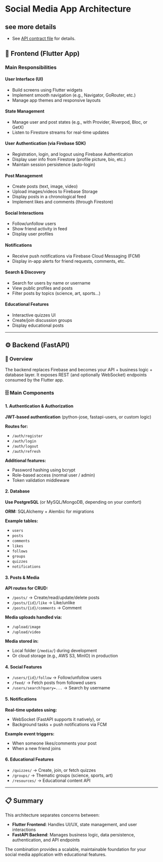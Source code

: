 # Social Media App Architecture

## see more details
- See [API contract file](./API_CONTRACT.md) for details.

## 🎨 Frontend (Flutter App)

### Main Responsibilities

#### User Interface (UI)
- Build screens using Flutter widgets
- Implement smooth navigation (e.g., Navigator, GoRouter, etc.)
- Manage app themes and responsive layouts

#### State Management
- Manage user and post states (e.g., with Provider, Riverpod, Bloc, or GetX)
- Listen to Firestore streams for real-time updates

#### User Authentication (via Firebase SDK)
- Registration, login, and logout using Firebase Authentication
- Display user info from Firestore (profile picture, bio, etc.)
- Maintain session persistence (auto-login)

#### Post Management
- Create posts (text, image, video)
- Upload images/videos to Firebase Storage
- Display posts in a chronological feed
- Implement likes and comments (through Firestore)

#### Social Interactions
- Follow/unfollow users
- Show friend activity in feed
- Display user profiles

#### Notifications
- Receive push notifications via Firebase Cloud Messaging (FCM)
- Display in-app alerts for friend requests, comments, etc.

#### Search & Discovery
- Search for users by name or username
- View public profiles and posts
- Filter posts by topics (science, art, sports…)

#### Educational Features
- Interactive quizzes UI
- Create/join discussion groups
- Display educational posts

---

## ⚙️ Backend (FastAPI)

### 🧠 Overview

The backend replaces Firebase and becomes your API + business logic + database layer. It exposes REST (and optionally WebSocket) endpoints consumed by the Flutter app.

### 🗄️ Main Components

#### 1. Authentication & Authorization

**JWT-based authentication** (python-jose, fastapi-users, or custom logic)

**Routes for:**
- `/auth/register`
- `/auth/login`
- `/auth/logout`
- `/auth/refresh`

**Additional features:**
- Password hashing using bcrypt
- Role-based access (normal user / admin)
- Token validation middleware

#### 2. Database

**Use PostgreSQL** (or MySQL/MongoDB, depending on your comfort)

**ORM:** SQLAlchemy + Alembic for migrations

**Example tables:**
- `users`
- `posts`
- `comments`
- `likes`
- `follows`
- `groups`
- `quizzes`
- `notifications`

#### 3. Posts & Media

**API routes for CRUD:**
- `/posts/` → Create/read/update/delete posts
- `/posts/{id}/like` → Like/unlike
- `/posts/{id}/comments` → Comment

**Media uploads handled via:**
- `/upload/image`
- `/upload/video`

**Media stored in:**
- Local folder (`/media/`) during development
- Or cloud storage (e.g., AWS S3, MinIO) in production

#### 4. Social Features

- `/users/{id}/follow` → Follow/unfollow users
- `/feed/` → Fetch posts from followed users
- `/users/search?query=...` → Search by username

#### 5. Notifications

**Real-time updates using:**
- WebSocket (FastAPI supports it natively), or
- Background tasks + push notifications via FCM

**Example event triggers:**
- When someone likes/comments your post
- When a new friend joins

#### 6. Educational Features

- `/quizzes/` → Create, join, or fetch quizzes
- `/groups/` → Thematic groups (science, sports, art)
- `/resources/` → Educational content API

---

## 📋 Summary

This architecture separates concerns between:
- **Flutter Frontend**: Handles UI/UX, state management, and user interactions
- **FastAPI Backend**: Manages business logic, data persistence, authentication, and API endpoints

The combination provides a scalable, maintainable foundation for your social media application with educational features.